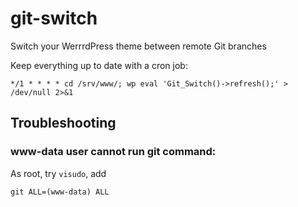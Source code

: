 git-switch
==========

Switch your WerrrdPress theme between remote Git branches

Keep everything up to date with a cron job:

```
*/1 * * * * cd /srv/www/; wp eval 'Git_Switch()->refresh();' > /dev/null 2>&1
```

## Troubleshooting

### www-data user cannot run git command:
As root, try `visudo`, add
```
git ALL=(www-data) ALL
```
